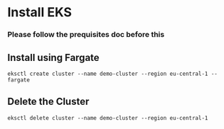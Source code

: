 # Install EKS

### Please follow the prequisites doc before this

## Install using Fargate
    eksctl create cluster --name demo-cluster --region eu-central-1 --fargate

## Delete the Cluster
    eksctl delete cluster --name demo-cluster --region eu-central-1
